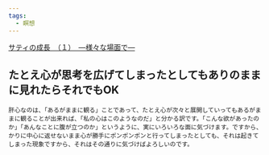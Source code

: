 ```yaml
---
tags:
  - 瞑想
---
```

[サティの成長　（１）　―様々な場面で―](https://www.satisati.jp/category13/category17/entry101.html)

## たとえ心が思考を広げてしまったとしてもありのままに見れたらそれでもOK

```
肝心なのは、「あるがままに観る」ことであって、たとえ心が次々と展開していってもあるがままに観ることが出来れば、「私の心はこのようなのだ」と分かる訳です。「こんな欲があったのか」「あんなことに腹が立つのか」というように、実にいろいろな面に気づけます。ですから、かりに中心に返せないまま心が勝手にポンポンポンと行ってしまったとしても、それは起きてしまった現象ですから、それはその通りに気づけばよろしいのです。
```

